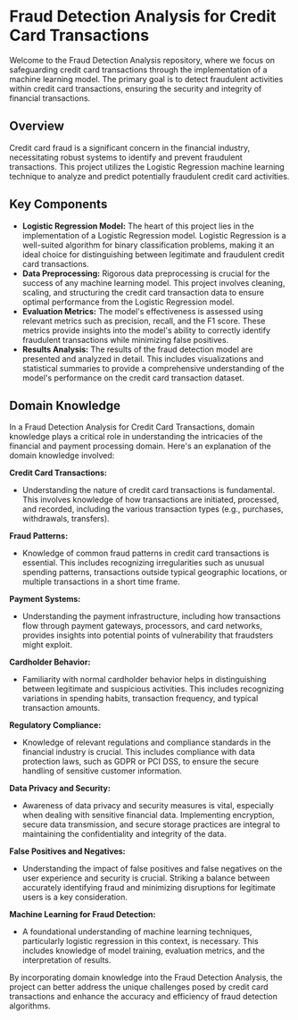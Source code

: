 # Fraud Detection Analysis for Credit Card Transactions

Welcome to the Fraud Detection Analysis repository, where we focus on safeguarding credit card transactions through the implementation of a machine learning model. The primary goal is to detect fraudulent activities within credit card transactions, ensuring the security and integrity of financial transactions.

## Overview
Credit card fraud is a significant concern in the financial industry, necessitating robust systems to identify and prevent fraudulent transactions. 
This project utilizes the Logistic Regression machine learning technique to analyze and predict potentially fraudulent credit card activities.

## Key Components

- **Logistic Regression Model:**
 The heart of this project lies in the implementation of a Logistic Regression model. Logistic Regression is a well-suited algorithm for binary classification problems, making it an ideal choice for distinguishing between legitimate and fraudulent credit card transactions.
- **Data Preprocessing:**
  Rigorous data preprocessing is crucial for the success of any machine learning model. This project involves cleaning, scaling, and structuring the credit card transaction data to ensure optimal performance from the Logistic Regression model.
- **Evaluation Metrics:**
  The model's effectiveness is assessed using relevant metrics such as precision, recall, and the F1 score. These metrics provide insights into the model's ability to correctly identify fraudulent transactions while minimizing false positives.
- **Results Analysis:**
  The results of the fraud detection model are presented and analyzed in detail. This includes visualizations and statistical summaries to provide a comprehensive understanding of the model's performance on the credit card transaction dataset.


## Domain Knowledge
  In a Fraud Detection Analysis for Credit Card Transactions, domain knowledge plays a critical role in understanding the intricacies of the financial and payment processing domain. Here's an explanation of the domain knowledge involved:

  **Credit Card Transactions:**
   - Understanding the nature of credit card transactions is fundamental. This involves knowledge of how transactions are initiated, processed, and recorded, including the various transaction types (e.g., purchases, withdrawals, transfers).

 **Fraud Patterns:**
   - Knowledge of common fraud patterns in credit card transactions is essential. This includes recognizing irregularities such as unusual spending patterns, transactions outside typical geographic locations, or multiple transactions in a short time frame.

 **Payment Systems:**
   - Understanding the payment infrastructure, including how transactions flow through payment gateways, processors, and card networks, provides insights into potential points of vulnerability that fraudsters might exploit.

 **Cardholder Behavior:**
   - Familiarity with normal cardholder behavior helps in distinguishing between legitimate and suspicious activities. This includes recognizing variations in spending habits, transaction frequency, and typical transaction amounts.

 **Regulatory Compliance:**
   - Knowledge of relevant regulations and compliance standards in the financial industry is crucial. This includes compliance with data protection laws, such as GDPR or PCI DSS, to ensure the secure handling of sensitive customer information.

 **Data Privacy and Security:**
   - Awareness of data privacy and security measures is vital, especially when dealing with sensitive financial data. Implementing encryption, secure data transmission, and secure storage practices are integral to maintaining the confidentiality and integrity of the data.

 **False Positives and Negatives:**
   - Understanding the impact of false positives and false negatives on the user experience and security is crucial. Striking a balance between accurately identifying fraud and minimizing disruptions for legitimate users is a key consideration.

 **Machine Learning for Fraud Detection:**
   - A foundational understanding of machine learning techniques, particularly logistic regression in this context, is necessary. This includes knowledge of model training, evaluation metrics, and the interpretation of results.

By incorporating domain knowledge into the Fraud Detection Analysis, the project can better address the unique challenges posed by credit card transactions and enhance the accuracy and efficiency of fraud detection algorithms.
